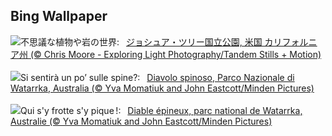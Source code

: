 ## Bing Wallpaper
![](https://www.bing.com/th?id=OHR.JoshuaTreeNP_JA-JP9735541892_UHD.jpg&w=1000)不思議な植物や岩の世界:&nbsp;&ensp;[ジョシュア・ツリー国立公園, 米国 カリフォルニア州 (© Chris Moore - Exploring Light Photography/Tandem Stills + Motion)](https://www.bing.com/th?id=OHR.JoshuaTreeNP_JA-JP9735541892_UHD.jpg)
<br><br/>
![](https://www.bing.com/th?id=OHR.WatarrkaLizard_IT-IT4767936784_UHD.jpg&w=1000)Si sentirà un po’ sulle spine?:&nbsp;&ensp;[Diavolo spinoso, Parco Nazionale di Watarrka, Australia (© Yva Momatiuk and John Eastcott/Minden Pictures)](https://www.bing.com/th?id=OHR.WatarrkaLizard_IT-IT4767936784_UHD.jpg)
<br><br/>
![](https://www.bing.com/th?id=OHR.WatarrkaLizard_FR-FR2192982199_UHD.jpg&w=1000)Qui s'y frotte s'y pique !:&nbsp;&ensp;[Diable épineux, parc national de Watarrka, Australie (© Yva Momatiuk and John Eastcott/Minden Pictures)](https://www.bing.com/th?id=OHR.WatarrkaLizard_FR-FR2192982199_UHD.jpg)
<br><br/>
